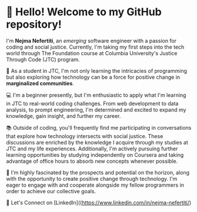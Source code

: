 # 👋 Hello! Welcome to my GitHub repository!

I'm **Nejma Nefertiti**, an *emerging* software engineer with a passion for coding and social justice. Currently, I'm taking my first steps into the tech world through The Foundation course at Columbia University's Justice Through Code (JTC) program.

🌱 As a student in JTC, I'm not only learning the intricacies of programming but also exploring how technology can be a force for positive change in **marginalized communities**.

💻 I'm a beginner presently, but I'm enthusiastic to apply what I'm learning in JTC to real-world coding challenges. From web development to data analysis, to prompt engineering, I'm determined and excited to expand my knowledge, gain insight, and further my career.

📚 Outside of coding, you'll frequently find me participating in conversations that explore how technology intersects with social justice. These discussions are enriched by the knowledge I acquire through my studies at JTC and my life experiences. Additionally, I'm actively pursuing further learning opportunities by studying independently on Coursera and taking advantage of office hours to absorb new concepts whenever possible.

🚀 I'm highly fascinated by the prospects and potential on the horizon, along with the opportunity to create positive change through technology. I'm eager to engage with and cooperate alongside my fellow programmers in order to achieve our collective goals.

🔗 Let's Connect on [LinkedIn]((https://www.linkedin.com/in/nejma-nefertiti/)
